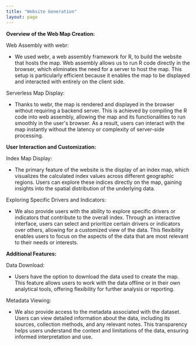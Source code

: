 ```yaml
---
title: "Website Generation"
layout: page
---
```


**Overview of the Web Map Creation:**

Web Assembly with webr:
- We used webr, a web assembly framework for R, to build the website that hosts the map. Web assembly allows us to run R code directly in the browser, which eliminates the need for a server to host the map. This setup is particularly efficient because it enables the map to be displayed and interacted with entirely on the client side.

Serverless Map Display:
- Thanks to webr, the map is rendered and displayed in the browser without requiring a backend server. This is achieved by compiling the R code into web assembly, allowing the map and its functionalities to run smoothly in the user's browser. As a result, users can interact with the map instantly without the latency or complexity of server-side processing.

**User Interaction and Customization:**

Index Map Display:
- The primary feature of the website is the display of an index map, which visualizes the calculated index values across different geographic regions. Users can explore these indices directly on the map, gaining insights into the spatial distribution of the underlying data.

Exploring Specific Drivers and Indicators: 
- We also provide users with the ability to explore specific drivers or indicators that contribute to the overall index. Through an interactive interface, users can select and prioritize certain drivers or indicators over others, allowing for a customized view of the data. This flexibility enables users to focus on the aspects of the data that are most relevant to their needs or interests.

**Additional Features:**

Data Download:
- Users have the option to download the data used to create the map. This feature allows users to work with the data offline or in their own analytical tools, offering flexibility for further analysis or reporting.

Metadata Viewing:
- We also provide access to the metadata associated with the dataset. Users can view detailed information about the data, including its sources, collection methods, and any relevant notes. This transparency helps users understand the context and limitations of the data, ensuring informed interpretation and use.
